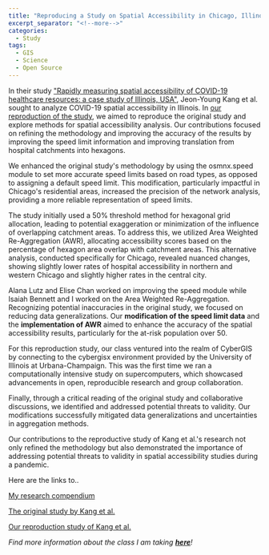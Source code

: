 ```yaml
---
title: "Reproducing a Study on Spatial Accessibility in Chicago, Illinois"
excerpt_separator: "<!--more-->"
categories:
  - Study
tags:
  - GIS
  - Science
  - Open Source
---
```

In their study ["Rapidly measuring spatial accessibility of COVID-19 healthcare resources: a case study of Illinois, USA"](https://ij-healthgeographics.biomedcentral.com/articles/10.1186/s12942-020-00229-x), Jeon-Young Kang et al. sought to analyze COVID-19 spatial accessibility in Illinois. In [our reproduction of the study](https://katieheo.github.io/RPr-Kang-2020/), we aimed to reproduce the original study and explore methods for spatial accessibility analysis. Our contributions focused on refining the methodology and improving the accuracy of the results by improving the speed limit information and improving translation from hospital catchments into hexagons.

We enhanced the original study's methodology by using the osmnx.speed module to set more accurate speed limits based on road types, as opposed to assigning a default speed limit. This modification, particularly impactful in Chicago's residential areas, increased the precision of the network analysis, providing a more reliable representation of speed limits.

The study initially used a 50% threshold method for hexagonal grid allocation, leading to potential exaggeration or minimization of the influence of overlapping catchment areas. To address this, we utilized Area Weighted Re-Aggregation (AWR), allocating accessibility scores based on the percentage of hexagon area overlap with catchment areas. This alternative analysis, conducted specifically for Chicago, revealed nuanced changes, showing slightly lower rates of hospital accessibility in northern and western Chicago and slightly higher rates in the central city.

Alana Lutz and Elise Chan worked on improving the speed module while Isaiah Bennett and I worked on the Area Weighted Re-Aggregation. Recognizing potential inaccuracies in the original study, we focused on reducing data generalizations. Our **modification of the speed limit data** and the **implementation of AWR** aimed to enhance the accuracy of the spatial accessibility results, particularly for the at-risk population over 50.

For this reproduction study, our class ventured into the realm of CyberGIS by connecting to the cybergisx environment provided by the University of Illinois at Urbana-Champaign. This was the first time we ran a computationally intensive study on supercomputers, which showcased advancements in open, reproducible research and group collaboration.

Finally, through a critical reading of the original study and collaborative discussions, we identified and addressed potential threats to validity. Our modifications successfully mitigated data generalizations and uncertainties in aggregation methods.

Our contributions to the reproductive study of Kang et al.'s research not only refined the methodology but also demonstrated the importance of addressing potential threats to validity in spatial accessibility studies during a pandemic.

Here are the links to.. 

[My research compendium](https://github.com/katieheo/RPr-Kang-2020)

[The original study by Kang et al.](https://ij-healthgeographics.biomedcentral.com/articles/10.1186/s12942-020-00229-x)

[Our reproduction study of Kang et al.](https://katieheo.github.io/RPr-Kang-2020/)

*Find more information about the class I am taking [**here**](https://opengisci.github.io)!*


